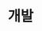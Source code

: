 ---
layout: dev
title: "개발"
permalink: /dev/

items: 
  - "~2019"
  - "2020"
  - "2021"
  - "2022"
  - "2023"
  - "2024"
links:
  - "dev/prev"
  - "dev/2020"
  - "dev/2021"
  - "dev/2022"
  - "dev/2023"
  - "dev/2024"
---